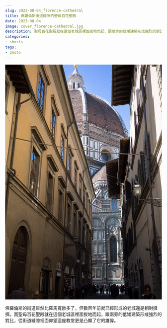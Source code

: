 ```yaml
---
slug: 2023-08-04_florence-cathedral
title: 佛羅倫斯街道縫隙的聖母百花聖殿
date: 2023-08-04
image: cover_florence-cathedral.jpg
description: 聖母百花聖殿就在這個老城區裡面拔地而起，跟兩旁的低矮建築形成強烈的對比，從街道縫隙裡面仰望這座教堂更是凸顯了它的雄偉。
categories:
- shorts
tags:
- photo
---
```


![佛羅倫斯街道縫隙的聖母百花聖殿的照片](cover_florence-cathedral.jpg)

佛羅倫斯的街道雖然比羅馬寬敞多了，但數百年前就已經形成的老城還是相對擁擠。而聖母百花聖殿就在這個老城區裡面拔地而起，跟兩旁的低矮建築形成強烈的對比，從街道縫隙裡面仰望這座教堂更是凸顯了它的雄偉。
